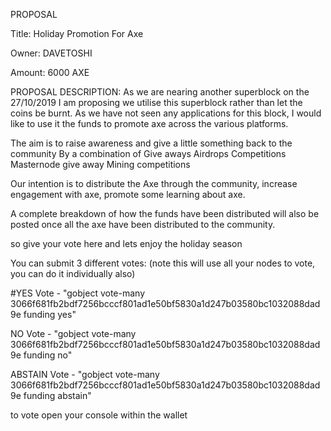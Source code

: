 PROPOSAL   	

Title:      Holiday Promotion For Axe

Owner:      DAVETOSHI

Amount:     6000 AXE 

PROPOSAL DESCRIPTION:
As we are nearing another superblock on the 27/10/2019
I am proposing we utilise this superblock rather than let the coins be burnt. 
As we have not seen any applications for this block, I would like to use it the funds to promote axe across the various platforms.

The aim is to raise awareness and give a little something back to the community
By a combination of 
Give aways
Airdrops
Competitions 
Masternode give away
Mining competitions

Our intention is to distribute the Axe through the community, increase engagement with axe, promote some learning about axe.

A complete breakdown of how the funds have been distributed will also be posted once all the axe have been distributed to the community.

 so give your vote here and lets enjoy the holiday season

You can submit 3 different votes: (note this will use all your nodes to vote, you can do it individually also)

#YES Vote - "gobject vote-many 3066f681fb2bdf7256bcccf801ad1e50bf5830a1d247b03580bc1032088dad9e funding yes"

NO Vote - "gobject vote-many 3066f681fb2bdf7256bcccf801ad1e50bf5830a1d247b03580bc1032088dad9e funding no"

ABSTAIN Vote - "gobject vote-many 3066f681fb2bdf7256bcccf801ad1e50bf5830a1d247b03580bc1032088dad9e funding abstain"

to vote open your console within the wallet

